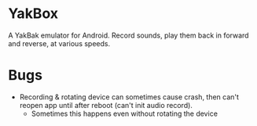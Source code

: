 YakBox
======

A YakBak emulator for Android. Record sounds, play them back in forward
and reverse, at various speeds.

# Bugs
- Recording & rotating device can sometimes cause crash, then can't
  reopen app until after reboot (can't init audio record).
    + Sometimes this happens even without rotating the device

